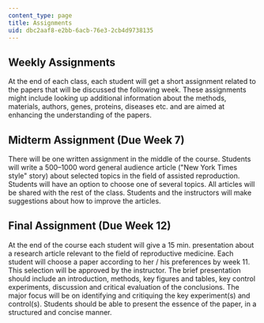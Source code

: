 ```yaml
---
content_type: page
title: Assignments
uid: dbc2aaf8-e2bb-6acb-76e3-2cb4d9738135
---
```


Weekly Assignments
------------------

At the end of each class, each student will get a short assignment related to the papers that will be discussed the following week. These assignments might include looking up additional information about the methods, materials, authors, genes, proteins, diseases etc. and are aimed at enhancing the understanding of the papers.

Midterm Assignment (Due Week 7)
-------------------------------

There will be one written assignment in the middle of the course. Students will write a 500–1000 word general audience article ("New York Times style" story) about selected topics in the field of assisted reproduction. Students will have an option to choose one of several topics. All articles will be shared with the rest of the class. Students and the instructors will make suggestions about how to improve the articles.

Final Assignment (Due Week 12)
------------------------------

At the end of the course each student will give a 15 min. presentation about a research article relevant to the field of reproductive medicine. Each student will choose a paper according to her / his preferences by week 11. This selection will be approved by the instructor. The brief presentation should include an introduction, methods, key figures and tables, key control experiments, discussion and critical evaluation of the conclusions. The major focus will be on identifying and critiquing the key experiment(s) and control(s). Students should be able to present the essence of the paper, in a structured and concise manner.